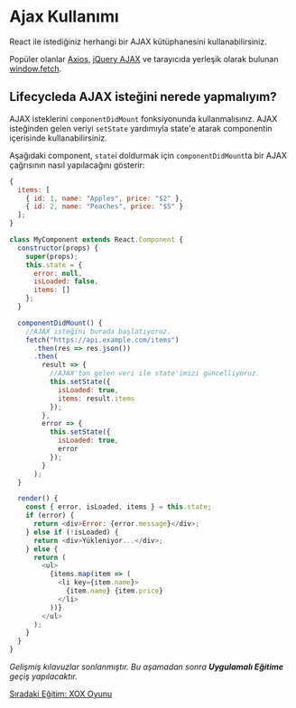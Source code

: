 <h1>Ajax Kullanımı</h1>

React ile istediğiniz herhangi bir AJAX kütüphanesini kullanabilirsiniz.

Popüler olanlar <a href="https://github.com/axios/axios">Axios</a>, <a href="https://api.jquery.com/jQuery.ajax/">jQuery AJAX</a> ve tarayıcıda yerleşik olarak bulunan <a href="https://developer.mozilla.org/en-US/docs/Web/API/Fetch_API">window.fetch</a>.

<h2>Lifecycleda AJAX isteğini nerede yapmalıyım?</h2>

AJAX isteklerini `componentDidMount` fonksiyonunda kullanmalısınız. AJAX isteğinden gelen veriyi `setState` yardımıyla state'e atarak componentin içerisinde kullanabilirsiniz.

Aşağıdaki component, `state`i doldurmak için `componentDidMount`ta bir AJAX çağrısının nasıl yapılacağını gösterir:

```js
{
  items: [
    { id: 1, name: "Apples", price: "$2" },
    { id: 2, name: "Peaches", price: "$5" }
  ];
}
```

```js
class MyComponent extends React.Component {
  constructor(props) {
    super(props);
    this.state = {
      error: null,
      isLoaded: false,
      items: []
    };
  }

  componentDidMount() {
    //AJAX isteğini burada başlatıyoruz.
    fetch("https://api.example.com/items")
      .then(res => res.json())
      .then(
        result => {
          //AJAX'tan gelen veri ile state'imizi güncelliyoruz.
          this.setState({
            isLoaded: true,
            items: result.items
          });
        },
        error => {
          this.setState({
            isLoaded: true,
            error
          });
        }
      );
  }

  render() {
    const { error, isLoaded, items } = this.state;
    if (error) {
      return <div>Error: {error.message}</div>;
    } else if (!isLoaded) {
      return <div>Yükleniyor...</div>;
    } else {
      return (
        <ul>
          {items.map(item => (
            <li key={item.name}>
              {item.name} {item.price}
            </li>
          ))}
        </ul>
      );
    }
  }
}
```

<i>Gelişmiş kılavuzlar sonlanmıştır. Bu aşamadan sonra <b>Uygulamalı Eğitime</b> geçiş yapılacaktır.</i>

<a href="https://omergulcicek.github.io/react/uygulamali-egitim/xox-oyunu">Sıradaki Eğitim: XOX Oyunu</a>

